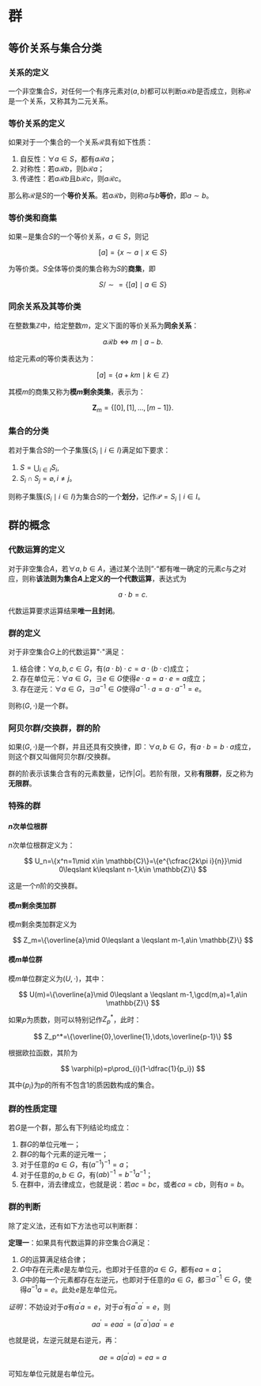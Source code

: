 # 群

## 等价关系与集合分类

### 关系的定义

一个非空集合$S$，对任何一个有序元素对$(a,b)$都可以判断$a\mathcal{R}b$是否成立，则称$\mathcal{R}$是一个关系，又称其为二元关系。

### 等价关系的定义

如果对于一个集合的一个关系$\mathcal{R}$具有如下性质：

1. 自反性：$\forall a\in S$，都有$a\mathcal{R}a$；
2. 对称性：若$a\mathcal{R}b$，则$b\mathcal{R}a$；
3. 传递性：若$a\mathcal{R}b$且$b\mathcal{R}c$，则$a\mathcal{R}c$。

那么称$\mathcal{R}$是$S$的一个**等价关系**。若$a\mathcal{R}b$，则称$a$与$b$**等价**，即$a\sim b$。

### 等价类和商集

如果$\sim$是集合$S$的一个等价关系，$a\in S$，则记

$$
[a]=\{x\sim a\mid x\in S\}
$$

为等价类。$S$全体等价类的集合称为$S$的**商集**，即

$$
S/\sim =\{[a]\mid a\in S\}
$$

### 同余关系及其等价类

在整数集$\mathbb{Z}$中，给定整数$m$，定义下面的等价关系为**同余关系**：

$$
a\mathcal{R}b\iff m\mid a-b.
$$

给定元素$a$的等价类表达为：

$$
[a]=\{a+km\mid k\in \mathbb{Z}\}
$$

其模$m$的商集又称为**模$m$剩余类集**，表示为：

$$
\boldsymbol{Z}_m=\{[0],[1],\dots,[m-1]\}.
$$

### 集合的分类

若对于集合$S$的一个子集簇$\{S_i\mid i\in I\}$满足如下要求：

1. $S=\displaystyle\bigcup_{i\in I}S_i$,
2. $S_i\cap S_j=\varnothing ,i\neq j$。

则称子集簇$\{S_i\mid i\in I\}$为集合$S$的一个**划分**，记作$\mathcal{P}={S_i\mid i\in I}$。

## 群的概念

### 代数运算的定义

对于非空集合$A$，若$\forall a,b\in A$，通过某个法则”$\cdot$“都有唯一确定的元素$c$与之对应，则称**该法则为集合$A$上定义的一个代数运算**，表达式为

$$
a\cdot b=c.
$$

代数运算要求运算结果**唯一且封闭**。

### 群的定义

对于非空集合$G$上的代数运算"$\cdot$"满足：

1. 结合律：$\forall a,b,c\in G$，有$(a\cdot b)\cdot c=a\cdot (b\cdot c)$成立；
2. 存在单位元：$\forall a\in G$，$\exists e\in G$使得$e\cdot a=a\cdot e=a$成立；
3. 存在逆元：$\forall a\in G$，$\exists a^{-1}\in G$使得$a^{-1}\cdot a=a\cdot a^{-1}=e$。

则称$(G,\cdot )$是一个群。

### 阿贝尔群/交换群，群的阶

如果$(G,\cdot)$是一个群，并且还具有交换律，即：$\forall a,b\in G$，有$a\cdot b=b\cdot a$成立，则这个群又叫做阿贝尔群/交换群。

群的阶表示该集合含有的元素数量，记作$\left | G\right |$。若阶有限，又称**有限群**，反之称为**无限群**。

### 特殊的群

#### $n$次单位根群

$n$次单位根群定义为：

$$
U_n=\{x^n=1\mid x\in \mathbb{C}\}=\{e^{\cfrac{2k\pi i}{n}}\mid 0\leqslant k\leqslant n-1,k\in \mathbb{Z}\}
$$

这是一个$n$阶的交换群。

#### 模$m$剩余类加群

模$m$剩余类加群定义为

$$
Z_m=\{\overline{a}\mid 0\leqslant a \leqslant m-1,a\in \mathbb{Z}\}
$$

#### 模$m$单位群

模$m$单位群定义为$(U,\cdot)$，其中：

$$
U(m)=\{\overline{a}\mid 0\leqslant a \leqslant m-1,\gcd(m,a)=1,a\in \mathbb{Z}\}
$$

如果$p$为质数，则可以特别记作$Z_p^{*}$，此时：

$$
Z_p^*=\{\overline{0},\overline{1},\dots,\overline{p-1}\}
$$

根据欧拉函数，其阶为

$$
\varphi(p)=p\prod_{i}(1-\dfrac{1}{p_i})
$$

其中$\{p_i\}$为$p$的所有不包含$1$的质因数构成的集合。

### 群的性质定理

若$G$是一个群，那么有下列结论均成立：

1. 群$G$的单位元唯一；
2. 群$G$的每个元素的逆元唯一；
3. 对于任意的$a\in G$，有$(a^{-1})^{-1}=a$；
4. 对于任意的$a,b\in G$，有$(ab)^{-1}=b^{-1}a^{-1}$；
5. 在群中，消去律成立，也就是说：若$ac=bc$，或者$ca=cb$，则有$a=b$。

### 群的判断

除了定义法，还有如下方法也可以判断群：

**定理一**：如果具有代数运算的非空集合$G$满足：

1. $G$的运算满足结合律；
2. $G$中存在元素$e$是左单位元，也即对于任意的$a\in G$，都有$ea=a$；
3. $G$中的每一个元素都存在左逆元，也即对于任意的$a\in G$，都$\exists a^{-1}\in G$，使得$a^{-1}a=e$。此处$e$是左单位元。

*证明*：不妨设对于$a$有$a^\prime a=e$，对于$a^\prime$有$a^{\prime\prime}a^\prime =e$，则

$$
aa^\prime =eaa^\prime=(a^{\prime\prime}a^\prime)aa^\prime=e
$$

也就是说，左逆元就是右逆元，再：

$$
ae=a(a^\prime a)=ea=a
$$

可知左单位元就是右单位元。